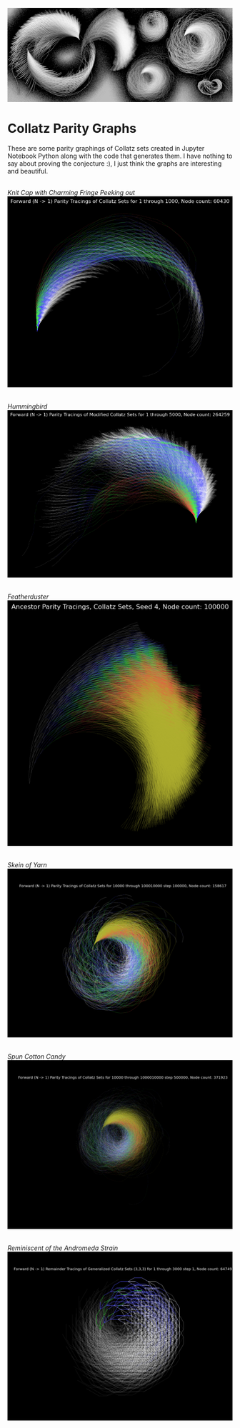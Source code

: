 ![Graph 1](https://github.com/shawn61cp/Collatz-Parity-Graphs/blob/main/collatz2.small.png)
# Collatz Parity Graphs

These are some parity graphings of Collatz sets created in Jupyter Notebook Python along with the code that generates them.  I have nothing to say about proving the conjecture :), I just think the graphs are interesting and beautiful.

<br><em>Knit Cap with Charming Fringe Peeking out</em><br>
![Graph 1](https://github.com/shawn61cp/Collatz-Parity-Graphs/blob/main/graph1.png)

<br><em>Hummingbird</em><br>
![Graph 3](https://github.com/shawn61cp/Collatz-Parity-Graphs/blob/main/graph3.png)

<br><em>Featherduster</em><br>
![Graph 4](https://github.com/shawn61cp/Collatz-Parity-Graphs/blob/main/graph4.png)

<br><em>Skein of Yarn</em><br>
![Graph 5](https://github.com/shawn61cp/Collatz-Parity-Graphs/blob/main/graph5.png)

<br><em>Spun Cotton Candy</em><br>
![Graph 6](https://github.com/shawn61cp/Collatz-Parity-Graphs/blob/main/graph6.png)

<br><em>Reminiscent of the Andromeda Strain</em><br>
![Graph 7](https://github.com/shawn61cp/Collatz-Parity-Graphs/blob/main/graph7.png)
